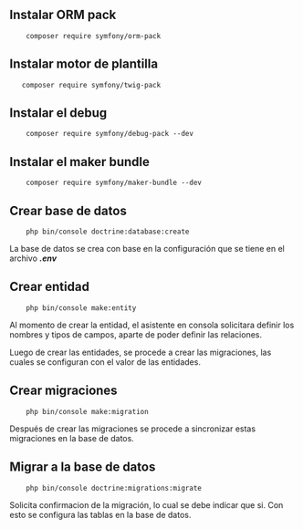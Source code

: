 ## Instalar ORM pack
```
    composer require symfony/orm-pack
```

## Instalar motor de plantilla
```
   composer require symfony/twig-pack
```

## Instalar el debug
```
    composer require symfony/debug-pack --dev
```

## Instalar el maker bundle
```
    composer require symfony/maker-bundle --dev
```

## Crear base de datos
```
    php bin/console doctrine:database:create
```
La base de datos se crea con base en la configuración que se tiene en el archivo ***.env***

## Crear entidad
```
    php bin/console make:entity
```
Al momento de crear la entidad, el asistente en consola solicitara definir los nombres y tipos de campos, aparte de poder definir las relaciones.

Luego de crear las entidades, se procede a crear las migraciones, las cuales se configuran con el valor de las entidades. 


## Crear migraciones
```
    php bin/console make:migration
```
Después de crear las migraciones se procede a sincronizar estas migraciones en la base de datos.

## Migrar a la base de datos 
```
    php bin/console doctrine:migrations:migrate
```
Solicita confirmacion de la migración, lo cual se debe indicar que si. 
Con esto se configura las tablas en la base de datos. 

##
```
```

##
```
```

##
```
```

##
```
```

##
```
```

##
```
```

##
```
```

##
```
```

##
```
```


